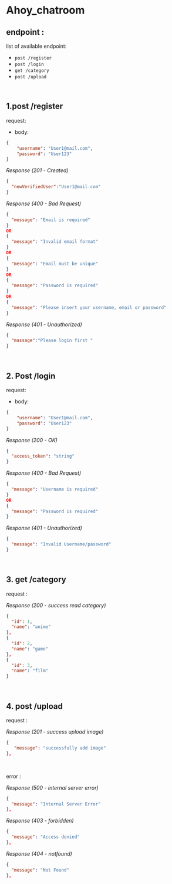 # Ahoy_chatroom

## endpoint :

list of available endpoint:
- `post /register`
- `post /login`
- `get /category`
- `post /upload`

&nbsp;

## 1.post /register

request:

- body:

```json
{
    "username": "User1@mail.com",
    "password": "User123"
}
```

_Response (201 - Created)_

```json
{
  "newVerifiedUser":"User1@mail.com"
}
```


_Response (400 - Bad Request)_

```json
{
  "message": "Email is required"
}
OR
{
  "message": "Invalid email format"
}
OR
{
  "message": "Email must be unique"
}
OR
{
  "message": "Password is required"
}
OR
{
  "message": "Please insert your username, email or password"
}
```

_Response (401 - Unauthorized)_

```json
{
  "massage":"Please login first "
}
```

&nbsp;

## 2. Post /login

request:

- body:

```json
{
    "username": "User1@mail.com",
    "password": "User123"
}
```
_Response (200 - OK)_

```json
{
  "access_token": "string"
}
```
_Response (400 - Bad Request)_

```json
{
  "message": "Username is required"
}
OR
{
  "message": "Password is required"
}
```

_Response (401 - Unauthorized)_

```json
{
  "message": "Invalid Username/password"
}
```

&nbsp;

## 3. get /category

request :


_Response (200 - success read category)_

```json
{
  "id": 1,
  "name": "anime"
},
{
  "id": 2,
  "name": "game"
},
{
  "id": 3,
  "name": "film"
}
```

&nbsp;

## 4. post /upload

request :


_Response (201 - success upload image)_

```json
{
   "message": "successfully add image"
},
```

&nbsp;

error :

_Response (500 - internal server error)_
 ```json
{
   "message": "Internal Server Error"
},
```

_Response (403 - forbidden)_
 ```json
{
   "message": "Access denied"
},
```

_Response (404 - notfound)_
 ```json
{
   "message": "Not Found"
},
```


